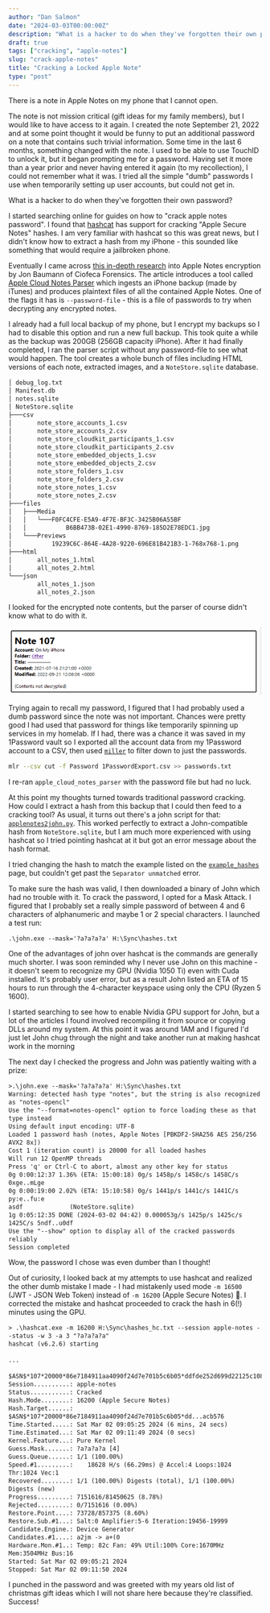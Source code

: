 ```yaml
---
author: "Dan Salmon"
date: "2024-03-03T00:00:00Z"
description: "What is a hacker to do when they've forgotten their own password"
draft: true
tags: ["cracking", "apple-notes"]
slug: "crack-apple-notes"
title: "Cracking a Locked Apple Note"
type: "post"
---
```


There is a note in Apple Notes on my phone that I cannot open.

The note is not mission critical (gift ideas for my family members), but I would like to have access to it again. I created the note September 21, 2022 and at some point thought it would be funny to put an additional password on a note that contains such trivial information. Some time in the last 6 months, something changed with the note. I used to be able to use TouchID to unlock it, but it began prompting me for a password. Having set it more than a year prior and never having entered it again (to my recollection), I could not remember what it was. I tried all the simple "dumb" passwords I use when temporarily setting up user accounts, but could not get in.

What is a hacker to do when they've forgotten their own password? 

I started searching online for guides on how to "crack apple notes password". I found that [hashcat](https://hashcat.net/hashcat/) has support for cracking "Apple Secure Notes" hashes. I am very familiar with hashcat so this was great news, but I didn't know how to extract a hash from my iPhone - this sounded like something that would require a jailbroken phone.

Eventually I came across [this in-depth research](https://www.ciofecaforensics.com/2020/07/31/apple-notes-revisited-encrypted-notes/) into Apple Notes encryption by Jon Baumann of Ciofeca Forensics. The article introduces a tool called [Apple Cloud Notes Parser](https://github.com/threeplanetssoftware/apple_cloud_notes_parser) which ingests an iPhone backup (made by iTunes) and produces plaintext files of all the contained Apple Notes. One of the flags it has is `--password-file` - this is a file of passwords to try when decrypting any encrypted notes.

I already had a full local backup of my phone, but I encrypt my backups so I had to disable this option and run a new full backup. This took quite a while as the backup was 200GB (256GB capacity iPhone). After it had finally completed, I ran the parser script without any password-file to see what would happen. The tool creates a whole bunch of files including HTML versions of each note, extracted images, and a `NoteStore.sqlite` database.

```
│ debug_log.txt
│ Manifest.db
│ notes.sqlite
│ NoteStore.sqlite
├───csv
│       note_store_accounts_1.csv
│       note_store_accounts_2.csv
│       note_store_cloudkit_participants_1.csv
│       note_store_cloudkit_participants_2.csv
│       note_store_embedded_objects_1.csv
│       note_store_embedded_objects_2.csv
│       note_store_folders_1.csv
│       note_store_folders_2.csv
│       note_store_notes_1.csv
│       note_store_notes_2.csv
├───files
│   ├───Media
│   │   └───F0FC4CFE-E5A9-4F7E-BF3C-3425B06A55BF
│   │           B6BB473B-02E1-4990-8769-185D2E78EDC1.jpg
│   └───Previews
│           19239C6C-864E-4A28-9220-696E81B421B3-1-768x768-1.png
├───html
│       all_notes_1.html
│       all_notes_2.html
└───json
        all_notes_1.json
        all_notes_2.json
```

I looked for the encrypted note contents, but the parser of course didn't know what to do with it.

![locked-note](locked-note.png)

Trying again to recall my password, I figured that I had probably used a dumb password since the note was not important. Chances were pretty good I had used that password for things like temporarily spinning up services in my homelab. If I had, there was a chance it was saved in my 1Password vault so I exported all the account data from my 1Password account to a CSV, then used [`miller`](https://github.com/johnkerl/miller) to filter down to just the passwords.

```sh
mlr --csv cut -f Password 1PasswordExport.csv >> passwords.txt
```

I re-ran `apple_cloud_notes_parser` with the password file but had no luck.

At this point my thoughts turned towards traditional password cracking. How could I extract a hash from this backup that I could then feed to a cracking tool? As usual, it turns out there's a john script for that: [`applenotes2john.py`](https://github.com/openwall/john/blob/bleeding-jumbo/run/applenotes2john.py). This worked perfectly to extract a John-compatible hash from `NoteStore.sqlite`, but I am much more experienced with using hashcat so I tried pointing hashcat at it but got an error message about the hash format. 

I tried changing the hash to match the example listed on the [`example_hashes`](https://hashcat.net/wiki/doku.php?id=example_hashes) page, but couldn't get past the `Separator unmatched` error.

To make sure the hash was valid, I then downloaded a binary of John which had no trouble with it. To crack the password, I opted for a Mask Attack. I figured that I probably set a really simple password of between 4 and 6 characters of alphanumeric and maybe 1 or 2 special characters. I launched a test run:

```
.\john.exe --mask='?a?a?a?a' H:\Sync\hashes.txt
```

One of the advantages of john over hashcat is the commands are generally much shorter. I was soon reminded why I never use John on this machine - it doesn't seem to recognize my GPU (Nvidia 1050 Ti) even with Cuda installed. It's probably user error, but as a result John listed an ETA of 15 hours to run through the 4-character keyspace using only the CPU (Ryzen 5 1600).

I started searching to see how to enable Nvidia GPU support for John, but a lot of the articles I found involved recompiling it from source or copying DLLs around my system. At this point it was around 1AM and I figured I'd just let John chug through the night and take another run at making hashcat work in the morning

The next day I checked the progress and John was patiently waiting with a prize:

```
>.\john.exe --mask='?a?a?a?a' H:\Sync\hashes.txt
Warning: detected hash type "notes", but the string is also recognized as "notes-opencl"
Use the "--format=notes-opencl" option to force loading these as that type instead
Using default input encoding: UTF-8
Loaded 1 password hash (notes, Apple Notes [PBKDF2-SHA256 AES 256/256 AVX2 8x])
Cost 1 (iteration count) is 20000 for all loaded hashes
Will run 12 OpenMP threads
Press 'q' or Ctrl-C to abort, almost any other key for status
0g 0:00:12:37 1.36% (ETA: 15:00:18) 0g/s 1458p/s 1458c/s 1458C/s 0xge..mLge
0g 0:00:19:00 2.02% (ETA: 15:10:58) 0g/s 1441p/s 1441c/s 1441C/s py:e..fu:e
asdf             (NoteStore.sqlite)
1g 0:05:12:35 DONE (2024-03-02 04:42) 0.000053g/s 1425p/s 1425c/s 1425C/s 5ndf..u0df
Use the "--show" option to display all of the cracked passwords reliably
Session completed
```

Wow, the password I chose was even dumber than I thought!

Out of curiosity, I looked back at my attempts to use hashcat and realized the other dumb mistake I made - I had mistakenly used mode `-m 16500` (JWT - JSON Web Token) instead of `-m 16200`  (Apple Secure Notes) 🤦. I corrected the mistake and hashcat proceeded to crack the hash in 6(!) minutes using the GPU.

```
> .\hashcat.exe -m 16200 H:\Sync\hashes_hc.txt --session apple-notes --status -w 3 -a 3 "?a?a?a?a"
hashcat (v6.2.6) starting

...

$ASN$*107*20000*86e7184911aa4090f24d7e701b5c6b05*ddfde252d699d22125c1089338f097f529e79fd2f8acb576:asdf
Session..........: apple-notes
Status...........: Cracked
Hash.Mode........: 16200 (Apple Secure Notes)
Hash.Target......: $ASN$*107*20000*86e7184911aa4090f24d7e701b5c6b05*dd...acb576
Time.Started.....: Sat Mar 02 09:05:25 2024 (6 mins, 24 secs)
Time.Estimated...: Sat Mar 02 09:11:49 2024 (0 secs)
Kernel.Feature...: Pure Kernel
Guess.Mask.......: ?a?a?a?a [4]
Guess.Queue......: 1/1 (100.00%)
Speed.#1.........:    18628 H/s (66.29ms) @ Accel:4 Loops:1024 Thr:1024 Vec:1
Recovered........: 1/1 (100.00%) Digests (total), 1/1 (100.00%) Digests (new)
Progress.........: 7151616/81450625 (8.78%)
Rejected.........: 0/7151616 (0.00%)
Restore.Point....: 73728/857375 (8.60%)
Restore.Sub.#1...: Salt:0 Amplifier:5-6 Iteration:19456-19999
Candidate.Engine.: Device Generator
Candidates.#1....: a2jm -> a+(0
Hardware.Mon.#1..: Temp: 82c Fan: 49% Util:100% Core:1670MHz Mem:3504MHz Bus:16
Started: Sat Mar 02 09:05:21 2024
Stopped: Sat Mar 02 09:11:50 2024
```

I punched in the password and was greeted with my years old list of christmas gift ideas which I will not share here because they're classified. Success!